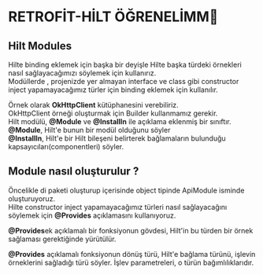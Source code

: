 # RETROFİT-HİLT ÖĞRENELİMM🎉
## Hilt Modules
Hilte binding eklemek için başka bir deyişle Hilte başka türdeki örnekleri nasıl sağlayacağımızı söylemek için kullanırız.</br>
Modüllerde , projenizde yer almayan interface ve class gibi constructor inject yapamayacağımız türler için binding eklemek için kullanılır.

Örnek olarak <b>OkHttpClient</b> kütüphanesini verebiliriz.</br>
OkHttpClient örneği oluşturmak için Builder kullanmamız gerekir. </br>
Hilt modülü, <b>@Module</b> ve <b>@InstallIn</b> ile açıklama eklenmiş bir sınıftır.</br>
<b>@Module</b>, Hilt'e bunun bir modül olduğunu söyler</br>
<b>@InstallIn</b>, Hilt'e bir Hilt bileşeni belirterek bağlamaların bulunduğu kapsayıcıları(componentleri) söyler.

## Module nasıl oluşturulur ?
 Öncelikle di paketi oluşturup içerisinde object tipinde ApiModule isminde oluşturuyoruz.</br>
Hilte constructor inject yapamayacağımız türleri nasıl sağlayacağını söylemek için <b>@Provides</b> açıklamasını kullanıyoruz.</br>

<b>@Provides</b>ek açıklamalı bir fonksiyonun gövdesi, Hilt'in bu türden bir örnek sağlaması gerektiğinde yürütülür.</br>

<b>@Provides</b> açıklamalı fonksiyonun dönüş türü, Hilt'e bağlama türünü, işlevin örneklerini sağladığı türü söyler. İşlev parametreleri, o türün bağımlılıklarıdır.





 





         

















  
  







